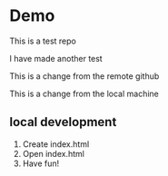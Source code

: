 # Demo 

This is a test repo

I have made another test 

This is a change from the remote github

This is a change from the local machine

## local development

1. Create index.html
2. Open index.html
3. Have fun!
